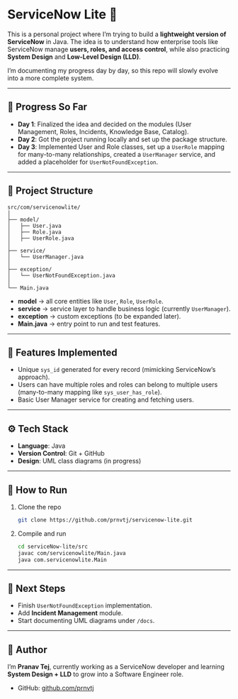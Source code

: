 # ServiceNow Lite 🚀

This is a personal project where I’m trying to build a **lightweight version of ServiceNow** in Java.
The idea is to understand how enterprise tools like ServiceNow manage **users, roles, and access control**, while also practicing **System Design** and **Low-Level Design (LLD)**.

I’m documenting my progress day by day, so this repo will slowly evolve into a more complete system.

---

## 📅 Progress So Far

* **Day 1**: Finalized the idea and decided on the modules (User Management, Roles, Incidents, Knowledge Base, Catalog).
* **Day 2**: Got the project running locally and set up the package structure.
* **Day 3**: Implemented User and Role classes, set up a `UserRole` mapping for many-to-many relationships, created a `UserManager` service, and added a placeholder for `UserNotFoundException`.

---

## 📂 Project Structure

```
src/com/servicenowlite/
│
├── model/
│   ├── User.java
│   ├── Role.java
│   ├── UserRole.java
│
├── service/
│   └── UserManager.java
│
├── exception/
│   └── UserNotFoundException.java
│
└── Main.java
```

* **model** → all core entities like `User`, `Role`, `UserRole`.
* **service** → service layer to handle business logic (currently `UserManager`).
* **exception** → custom exceptions (to be expanded later).
* **Main.java** → entry point to run and test features.

---

## 🔑 Features Implemented

* Unique `sys_id` generated for every record (mimicking ServiceNow’s approach).
* Users can have multiple roles and roles can belong to multiple users (many-to-many mapping like `sys_user_has_role`).
* Basic User Manager service for creating and fetching users.

---

## ⚙️ Tech Stack

* **Language**: Java
* **Version Control**: Git + GitHub
* **Design**: UML class diagrams (in progress)

---

## 🚀 How to Run

1. Clone the repo

   ```bash
   git clone https://github.com/prnvtj/servicenow-lite.git
   ```
2. Compile and run

   ```bash
   cd serviceNow-lite/src
   javac com/servicenowlite/Main.java
   java com.servicenowlite.Main
   ```

---

## 🔮 Next Steps

* Finish `UserNotFoundException` implementation.
* Add **Incident Management** module.
* Start documenting UML diagrams under `/docs`.

---

## 👤 Author

I’m **Pranav Tej**, currently working as a ServiceNow developer and learning **System Design + LLD** to grow into a Software Engineer role.

* GitHub: [github.com/prnvtj](https://github.com/prnvtj)


